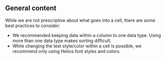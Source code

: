## General content

While we are not prescriptive about what goes into a cell, there are some best practices to consider:

- We recommended keeping data within a column to one data type. Using more than one data type makes sorting difficult.
- While changing the text style/color within a cell is possible, we recommend only using Helios font styles and colors.